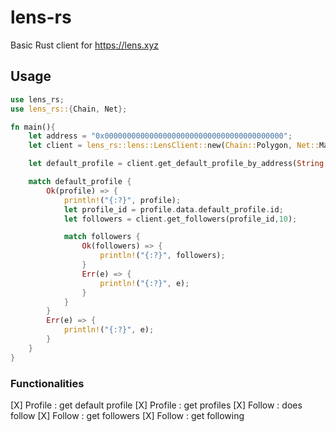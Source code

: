 # lens-rs

Basic Rust client for https://lens.xyz

## Usage

```Rust
use lens_rs;
use lens_rs::{Chain, Net};

fn main(){
    let address = "0x0000000000000000000000000000000000000000";
    let client = lens_rs::lens::LensClient::new(Chain::Polygon, Net::Main);

    let default_profile = client.get_default_profile_by_address(String::from(address));

    match default_profile {
        Ok(profile) => {
            println!("{:?}", profile);
            let profile_id = profile.data.default_profile.id;
            let followers = client.get_followers(profile_id,10);

            match followers {
                Ok(followers) => {
                    println!("{:?}", followers);
                }
                Err(e) => {
                    println!("{:?}", e);
                }
            }
        }
        Err(e) => {
            println!("{:?}", e);
        }
    }
}
```

### Functionalities

[X] Profile : get default profile
[X] Profile : get profiles
[X] Follow  : does follow
[X] Follow  : get followers
[X] Follow  : get following